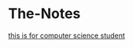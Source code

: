 # The-Notes
<a href = "this is for computer science student"> this is for computer science student</a>
